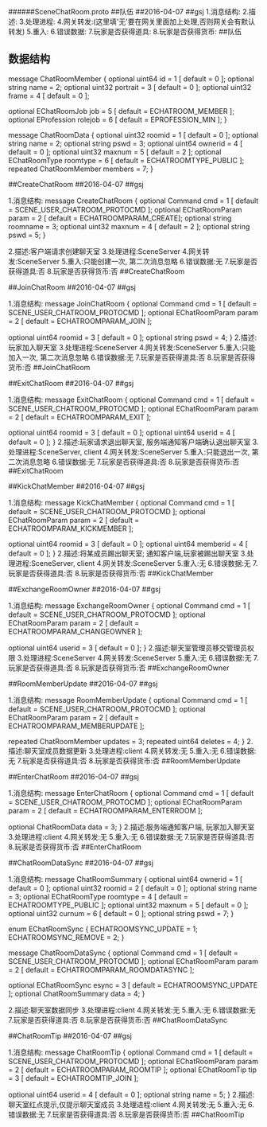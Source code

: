 ######SceneChatRoom.proto
##队伍
##2016-04-07
##gsj
1.消息结构:
2.描述:
3.处理进程:
4.网关转发:(这里填'无'要在网关里面加上处理,否则网关会有默认转发)
5.重入:
6.错误数据:
7.玩家是否获得道具:
8.玩家是否获得货币:
##队伍

## 数据结构
message ChatRoomMember
{
  optional uint64 id = 1 [ default = 0 ];
  optional string name = 2;
  optional uint32 portrait = 3 [ default = 0 ];
  optional uint32 frame = 4 [ default = 0 ];

  optional EChatRoomJob job = 5 [ default = ECHATROOM_MEMBER ];
  optional EProfession rolejob = 6 [ default = EPROFESSION_MIN ];
}

message ChatRoomData
{
  optional uint32 roomid = 1 [ default = 0 ];
  optional string name = 2;
  optional string pswd = 3;
  optional uint64 ownerid = 4 [ default = 0 ];
  optional uint32 maxnum = 5 [ default = 2 ];
  optional EChatRoomType roomtype = 6 [ default = ECHATROOMTYPE_PUBLIC ];
  repeated ChatRoomMember members = 7;
}

##CreateChatRoom
##2016-04-07
##gsj

1.消息结构:
message CreateChatRoom
{
  optional Command cmd = 1 [ default = SCENE_USER_CHATROOM_PROTOCMD ];
  optional EChatRoomParam param = 2 [ default = ECHATROOMPARAM_CREATE];
  optional string roomname = 3;
  optional uint32 maxnum = 4 [ default = 2 ];
  optional string pswd = 5;
}

2.描述:客户端请求创建聊天室
3.处理进程:SceneServer
4.网关转发:SceneServer
5.重入:只能创建一次, 第二次消息忽略
6.错误数据:无
7.玩家是否获得道具:否
8.玩家是否获得货币:否
##CreateChatRoom



##JoinChatRoom
##2016-04-07
##gsj

1.消息结构:
message JoinChatRoom
{
  optional Command cmd = 1 [ default = SCENE_USER_CHATROOM_PROTOCMD ];
  optional EChatRoomParam param = 2 [ default = ECHATROOMPARAM_JOIN ];

  optional uint64 roomid = 3 [ default = 0 ];
  optional string pswd = 4;
}
2.描述:玩家加入聊天室
3.处理进程:SceneServer
4.网关转发:SceneServer
5.重入:只能加入一次, 第二次消息忽略
6.错误数据:无
7.玩家是否获得道具:否
8.玩家是否获得货币:否
##JoinChatRoom



##ExitChatRoom
##2016-04-07
##gsj

1.消息结构:
message ExitChatRoom
{
  optional Command cmd = 1 [ default = SCENE_USER_CHATROOM_PROTOCMD ];
  optional EChatRoomParam param = 2 [ default = ECHATROOMPARAM_EXIT ];

  optional uint64 roomid = 3 [ default = 0 ];
  optional uint64 userid = 4 [ default = 0 ];
}
2.描述:玩家请求退出聊天室, 服务端通知客户端确认退出聊天室
3.处理进程:SceneServer, client
4.网关转发:SceneServer
5.重入:只能退出一次, 第二次消息忽略
6.错误数据:无
7.玩家是否获得道具:否
8.玩家是否获得货币:否
##ExitChatRoom



##KickChatMember
##2016-04-07
##gsj

1.消息结构:
message KickChatMember
{
  optional Command cmd = 1 [ default = SCENE_USER_CHATROOM_PROTOCMD ];
  optional EChatRoomParam param = 2 [ default = ECHATROOMPARAM_KICKMEMBER ];

  optional uint64 roomid = 3 [ default = 0 ];
  optional uint64 memberid = 4 [ default = 0 ];
}
2.描述:将某成员踢出聊天室; 通知客户端,玩家被踢出聊天室
3.处理进程:SceneServer, client
4.网关转发:SceneServer
5.重入:无
6.错误数据:无
7.玩家是否获得道具:否
8.玩家是否获得货币:否
##KickChatMember



##ExchangeRoomOwner
##2016-04-07
##gsj

1.消息结构:
message ExchangeRoomOwner
{
  optional Command cmd = 1 [ default = SCENE_USER_CHATROOM_PROTOCMD ];
  optional EChatRoomParam param = 2 [ default = ECHATROOMPARAM_CHANGEOWNER ];

  optional uint64 userid = 3 [ default = 0 ];
}
2.描述:聊天室管理员移交管理员权限
3.处理进程:SceneServer
4.网关转发:SceneServer
5.重入:无
6.错误数据:无
7.玩家是否获得道具:否
8.玩家是否获得货币:否
##ExchangeRoomOwner



##RoomMemberUpdate
##2016-04-07
##gsj

1.消息结构:
message RoomMemberUpdate
{
  optional Command cmd = 1 [ default = SCENE_USER_CHATROOM_PROTOCMD ];
  optional EChatRoomParam param = 2 [ default = ECHATROOMPARAM_MEMBERUPDATE ];

  repeated ChatRoomMember updates = 3;
  repeated uint64 deletes = 4;
}
2.描述:聊天室成员数据更新
3.处理进程:client
4.网关转发:无
5.重入:无
6.错误数据:无
7.玩家是否获得道具:否
8.玩家是否获得货币:否
##RoomMemberUpdate



##EnterChatRoom
##2016-04-07
##gsj

1.消息结构:
message EnterChatRoom
{
  optional Command cmd = 1 [ default = SCENE_USER_CHATROOM_PROTOCMD ];
  optional EChatRoomParam param = 2 [ default = ECHATROOMPARAM_ENTERROOM ];

  optional ChatRoomData data = 3;
}
2.描述:服务端通知客户端, 玩家加入聊天室
3.处理进程:client
4.网关转发:无
5.重入:无
6.错误数据:无
7.玩家是否获得道具:否
8.玩家是否获得货币:否
##EnterChatRoom



##ChatRoomDataSync
##2016-04-07
##gsj

1.消息结构:
message ChatRoomSummary
{
  optional uint64 ownerid = 1 [ default = 0 ];
  optional uint32 roomid = 2 [ default = 0 ];
  optional string name = 3;
  optional EChatRoomType roomtype = 4 [ default = ECHATROOMTYPE_PUBLIC ];
  optional uint32 maxnum = 5 [ default = 0 ];
  optional uint32 curnum = 6 [ default = 0 ];
  optional string pswd = 7;
}

enum EChatRoomSync
{
  ECHATROOMSYNC_UPDATE = 1;
  ECHATROOMSYNC_REMOVE = 2;
}

message ChatRoomDataSync
{
  optional Command cmd = 1 [ default = SCENE_USER_CHATROOM_PROTOCMD ];
  optional EChatRoomParam param = 2 [ default = ECHATROOMPARAM_ROOMDATASYNC ];

  optional EChatRoomSync esync = 3 [ default = ECHATROOMSYNC_UPDATE ];
  optional ChatRoomSummary data = 4;
}

2.描述:聊天室数据同步
3.处理进程:client
4.网关转发:无
5.重入:无
6.错误数据:无
7.玩家是否获得道具:否
8.玩家是否获得货币:否
##ChatRoomDataSync



##ChatRoomTip
##2016-04-07
##gsj

1.消息结构:
message ChatRoomTip
{
  optional Command cmd = 1 [ default = SCENE_USER_CHATROOM_PROTOCMD ];
  optional EChatRoomParam param = 2 [ default = ECHATROOMPARAM_ROOMTIP ];
  optional EChatRoomTip tip = 3 [ default = ECHATROOMTIP_JOIN ];

  optional uint64 userid = 4 [ default = 0 ];
  optional string name = 5;
}
2.描述:聊天室红点提示,仅提示聊天室成员
3.处理进程:client
4.网关转发:无
5.重入:无
6.错误数据:无
7.玩家是否获得道具:否
8.玩家是否获得货币:否
##ChatRoomTip

